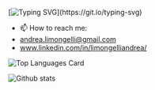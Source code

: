 <!--
**andrealimongelli/andrealimongelli** is a ✨ _special_ ✨ repository because its `README.md` (this file) appears on your GitHub profile.

Here are some ideas to get you started:
- ### Hi there 👋, I'm Andrea!
- 🔭 I’m currently working on ...
- 🌱 I’m currently learning ...
- 👯 I’m looking to collaborate on ...
- 🤔 I’m looking for help with ...
- 💬 Ask me about ...
- 📫 How to reach me: ...
- 😄 Pronouns: ...
- ⚡ Fun fact: ...
-->
[![Typing SVG](https://readme-typing-svg.herokuapp.com?height=50&lines=Hi+there+%F0%9F%91%8B%2C+I'm+Andrea!)](https://git.io/typing-svg)
- 📫 How to reach me:
 - andrea.limongelli@gmail.com
 - www.linkedin.com/in/limongelliandrea/

  
![Top Languages Card](https://github-readme-stats.vercel.app/api/top-langs/?username=andrealimongelli)

![Github stats](https://github-readme-stats.vercel.app/api?username=andrealimongelli&show_icons=true)

